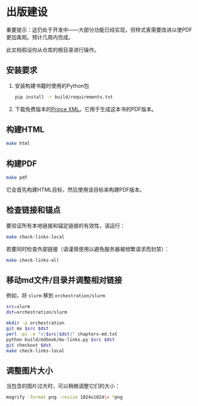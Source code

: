 # 出版建设

重要提示：这仍处于开发中——大部分功能已经实现，但样式表需要改进以使PDF更加美观。预计几周内完成。

此文档假设你从仓库的根目录进行操作。

## 安装要求

1. 安装构建书籍时使用的Python包
   ```sh
   pip install -r build/requirements.txt
   ```

2. 下载免费版本的[Prince XML](https://www.princexml.com/download/)。它用于生成这本书的PDF版本。

## 构建HTML

```sh
make html
```

## 构建PDF

```sh
make pdf
```

它会首先构建HTML目标，然后使用该目标来构建PDF版本。

## 检查链接和锚点

要验证所有本地链接和锚定链接的有效性，请运行：
```sh
make check-links-local
```

 若要同时检查外部链接（请谨慎使用以避免服务器被频繁请求而封禁）：
```sh
make check-links-all
```

## 移动md文件/目录并调整相对链接

例如，将 `slurm` 移到 `orchestration/slurm`
```sh
src=slurm
dst=orchestration/slurm

mkdir -p orchestration
git mv $src $dst
perl -pi -e "s|$src|$dst|" chapters-md.txt
python build/mdbook/mv-links.py $src $dst
git checkout $dst
make check-links-local
```

## 调整图片大小

当包含的图片过大时，可以稍微调整它们的大小：
```sh
mogrify -format png -resize 1024x1024\> *png
```